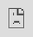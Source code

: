 extends: default.liquid

title: Closing the loop
date: 08 May 2017 12:00:00 +0000
description: Winning and losing UI states
---

# Winning the game

<div class="video">
	<iframe src='https://gfycat.com/ifr/InsignificantLegitimateCusimanse' frameborder='0' scrolling='no' width='100%' height='100%' style='position:absolute;top:0;left:0;' allowfullscreen></iframe>
</div>

Now [we have a progress bar](/posts/3-making-progress.html) to show how close the player is to catching the fish, we need to add a way for the fish to actually be caught.

To check if the fish has been caught, we added a new GameObject called `UIManager` which will handle winning and losing states, along with showing relevant text when this happens. The UIManager reads the progress value from the `ProgressController`, then shows the win state if progress is over one hundred, and the fail state if it's zero or under. The `ProgressController` stores progress as a percentage, which is why the range is between zero and one hundred.

The winning and losing UI is just some text added to the scene at the moment, and the UIManager just loops over the relevant text and changes the component's `setActive` flag:

```cs
GameObject[] lose;

void Start () {

	// save ref here - setactive(false) means findgameobjects return null
	// once you have these references then you can loop through and call SetActive(false)
	// to hide the UI text
	lose = GameObject.FindGameObjectsWithTag ("Lose");
}


void Update () {

	// progress is a reference to the ProgressController
	if (progress.progress < 0) {
		Debug.Log ("lose!");

		// show text
		showLose ();

		// pause the game
		Time.timeScale = 0;
	}

	if (progress.progress > 100) {
		Debug.Log ("win");
		showWin ();
		Time.timeScale = 0;
	}
}

// similar function for the win state
private void showLose () {

	// if you tried to use FindObjectsWithTag here, then nothing would be found
	// since we called SetActive(false) in the Start method
	foreach (GameObject o in lose) {
		o.SetActive (true);
	}
}

```

Here's a video of it in action:

<div class="video">
	<iframe src='https://gfycat.com/ifr/InsignificantLegitimateCusimanse' frameborder='0' scrolling='no' width='100%' height='100%' style='position:absolute;top:0;left:0;' allowfullscreen></iframe>
</div>